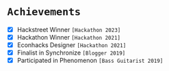 # `Achievements`

- [x] Hackstreet Winner `[Hackathon 2023]`
- [x] Hackathon Winner `[Hackathon 2021]`
- [x] Econhacks Designer `[Hackathon 2021]`
- [x] Finalist in Synchronize `[Blogger 2019]`
- [x] Participated in Phenomenon `[Bass Guitarist 2019]`
